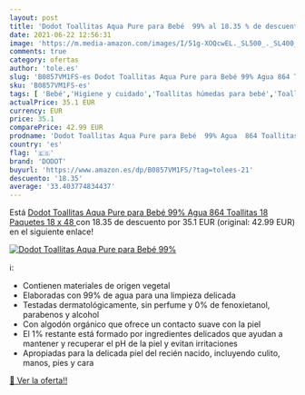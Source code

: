 ```yaml
---
layout: post
title: 'Dodot Toallitas Aqua Pure para Bebé  99% al 18.35 % de descuento'
date: 2021-06-22 12:56:31
image: 'https://m.media-amazon.com/images/I/51g-XOQcwEL._SL500_._SL400_.jpg'
comments: true
category: ofertas
author: 'tole.es'
slug: 'B0857VM1FS-es Dodot Toallitas Aqua Pure para Bebé 99% Agua 864 Toallitas...'
sku: 'B0857VM1FS-es'
tags: [ 'Bebé','Higiene y cuidado','Toallitas húmedas para bebé','Toallitas y accesorios para bebé','bebé','dodot', ]
actualPrice: 35.1 EUR
currency: EUR
price: 35.1
comparePrice: 42.99 EUR
prodname: 'Dodot Toallitas Aqua Pure para Bebé  99% Agua  864 Toallitas  18 Paquetes  18 x 48 '
country: 'es'
flag: '🇪🇸'
brand: 'DODOT'
buyurl: 'https://www.amazon.es/dp/B0857VM1FS/?tag=tolees-21'
descuento: '18.35'
average: '33.403774834437'
---
```


Está [Dodot Toallitas Aqua Pure para Bebé  99% Agua  864 Toallitas  18 Paquetes  18 x 48 ](https://www.amazon.es/dp/B0857VM1FS/?tag=tolees-21) con 18.35 de descuento por 35.1 EUR (original: 42.99 EUR) en el siguiente enlace!

[![Dodot Toallitas Aqua Pure para Bebé  99%](https://m.media-amazon.com/images/I/51g-XOQcwEL._SL500_._SL400_.jpg)](https://www.amazon.es/dp/B0857VM1FS/?tag=tolees-21)

ℹ️:

- Contienen materiales de origen vegetal
- Elaboradas con 99% de agua para una limpieza delicada
- Testadas dermatológicamente, sin perfume y 0% de fenoxietanol, parabenos y alcohol
- Con algodón orgánico que ofrece un contacto suave con la piel
- El 1% restante está formado por ingredientes delicados que ayudan a mantener y recuperar el pH de la piel y evitan irritaciones
- Apropiadas para la delicada piel del recién nacido, incluyendo culito, manos, pies y cara

[🛒 Ver la oferta!!](https://www.amazon.es/dp/B0857VM1FS/?tag=tolees-21)
